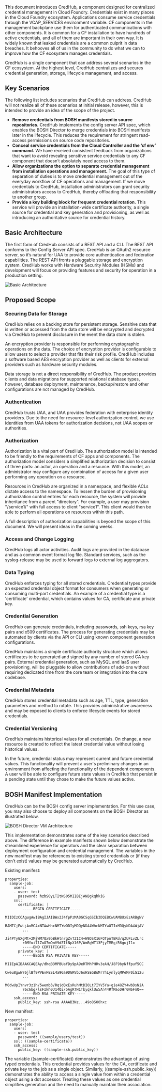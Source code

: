 This document introduces CredHub, a component designed for centralized credential management in Cloud Foundry. Credentials exist in many places in the Cloud Foundry ecosystem. Applications consume service credentials through the VCAP_SERVICES environment variable. CF components in the management backplane use them for authenticated communications with other components. It is common for a CF installation to have hundreds of active credentials, and all of them are important in their own way. It is widely known that leaked credentials are a common culprit in data breaches. It behooves all of us in the community to do what we can to improve how the CF ecosystem manages credentials.

CredHub is a single component that can address several scenarios in the CF ecosystem. At the highest level, CredHub centralizes and secures credential generation, storage, lifecycle management, and access. 

## Key Scenarios

The following list includes scenarios that CredHub can address. CredHub will not realize all of these scenarios at initial release, however, this is intended to provide an idea of the scope of the project.

* **Remove credentials from BOSH manifests stored in source repositories.** CredHub implements the config server API spec, which enables the BOSH Director to merge credentials into BOSH manifests later in the lifecycle. This reduces the requirement for stringent read-access permissions on source code repositories.
* **Conceal service credentials from the Cloud Controller and the ‘cf env’ command.** We have received consistent feedback from organizations that want to avoid revealing sensitive service credentials to any CF component that doesn’t absolutely need access to them.
* **Allow organizations the option to separate credential management from installation operations and management.** The goal of this type of separation of duties is to move credential management out of the everyday workflow of CF operations and management. If we move credentials to CredHub, installation administrators can grant security administrators access to CredHub, thereby offloading that responsibility to another group.
* **Provide a key building block for frequent credential rotation.** This service will provide an installation-wide certificate authority, a single source for credential and key generation and provisioning, as well as introducing an authoritative source for credential history.

## Basic Architecture
The first form of CredHub consists of a REST API and a CLI. The REST API conforms to the Config Server API spec. CredHub is an OAuth2 resource server, so it’s natural for UAA to provide core authentication and federation capabilities. The REST API fronts a pluggable storage and encryption system. CredHub works with Hardware Security Modules (HSMs) and development will focus on providing features and security for operation in a production setting. 

![Basic Architecture](images/basic-architecture.png) 

## Proposed Scope
### Securing Data for Storage
CredHub relies on a backing store for persistent storage. Sensitive data that is written or accessed from the data store will be encrypted and decrypted via CredHub to prevent disclosure in the event the data store is stolen. 

An encryption provider is responsible for performing cryptographic operations on the data. The choice of encryption provider is configurable to allow users to select a provider that fits their risk profile. CredHub includes a software based AES encryption provider as well as clients for external providers such as hardware security modules. 

Data storage is not a direct responsibility of CredHub. The product provides clients and data migrations for supported relational database types, however, database deployment, maintenance, backup/restore and other configurations are not managed by CredHub.

### Authentication
CredHub trusts UAA, and UAA provides federation with enterprise identity providers. Due to the need for resource-level authorization control, we use identities from UAA tokens for authorization decisions, not UAA scopes or authorities. 

### Authorization
Authorization is a vital part of CredHub. The authorization model is intended to be friendly to the requirements of CF apps and components. The authorization model considers a simplified authorization decision to consist of three parts: an actor, an operation and a resource. With this model, an administrator may configure any combination of access for a given user performing any operation on a resource.

Resources in CredHub are organized in a namespace, and flexible ACLs dictate access to the namespace. To lessen the burden of provisioning authorization control entries for each resource, the system will provide inheritance from a parent "directory". For example, a user may provision "/service1/" with full access to client "service1". This client would then be able to perform all operations on resources within this path.

A full description of authorization capabilities is beyond the scope of this document. We will present ideas in the coming weeks.

### Access and Change Logging
CredHub logs all actor activities. Audit logs are provided in the database and as a common event format log file. Standard services, such as the syslog-release may be used to forward logs to external log aggregators. 

### Data Typing
CredHub enforces typing for all stored credentials. Credential types provide an expected credential object format for consumers when generating or consuming multi-part credentials. An example of a credential type is a 'certificate' credential, which contains values for CA, certificate and private key.

### Credential Generation
CredHub can generate credentials, including passwords, ssh keys, rsa key pairs and x509 certificates. The process for generating credentials may be automated by clients via the API or CLI using known component generation configurations.

CredHub maintains a simple certificate authority structure which allows certificates to be generated and signed by any number of stored CA key pairs. External credential generation, such as MySQL and IaaS user provisioning, will be pluggable to allow contributions of add-ons without requiring dedicated time from the core team or integration into the core codebase.

### Credential Metadata
CredHub stores credential metadata such as age, TTL, type, generation parameters and method to rotate. This  provides administrative awareness and may be exposed to clients to enforce lifecycle events for stored credentials. 

### Credential Versioning
CredHub maintains historical values for all credentials. On change, a new resource is created to reflect the latest credential value without losing historical values. 

In the future, credential status may represent current and future credential values. This functionality will prevent a user's preliminary changes in an environment from affecting the functionality of the dependent components. A user will be able to configure future state values in CredHub that persist in a pending state until they chose to make the future values active. 

## BOSH Manifest Implementation
CredHub can be the BOSH config server implementation.  For this use case, you may also choose to deploy all components on the BOSH Director as illustrated below. 

![BOSH Director VM Architecture](images/bosh-director-architecture.png) 

This implementation demonstrates some of the key scenarios described above. The difference in example  manifests shown below demonstrate the streamlined experience for operators and the clear separation between deployment configuration and credential management. The variables in the new manifest may be references to existing stored credentials or (if they don't exist) values may be generated automatically by CredHub. 

Existing manifest: 
```
properties: 
  sample-job:
    users:
    - user: test 
      password: hzbS0yLTItNS05MIIBIjANBgkqhkiG
    ssl:
      certificate: |
        -----BEGIN CERTIFICATE-----
        MIIDIzCCAgugAwIBAgIJAIBWx2J4fpPzMA0GCSqGSIb3DQEBCwUAMBUxEzARBgNV
        BAMTCjEwLjAuMC4xNTAwHhcNMTYwODIyMDQyNDA4WhcNMTYwOTIxMDQyNDA4WjAV
        ...
        Ji4PTyGXgMt+2MjWM7Qx9bBkHtnrgZvTZ1C4+W9DSX16FQTpnTBRd/qZUFLvZLrc
        r0MYui7lZuO7mQnV9dZItNpX16P/WmBgWT13PjyTMRg/R6gujI1x
        -----END CERTIFICATE-----
      private_key: |
        -----BEGIN RSA PRIVATE KEY-----
        MIIEpAIBAAKCAQEAy/dhqB3MPBUafDy9pA9eRTMhPHRv3eAH/J8F9byNffpuf5CC
        Cweu8gwW76jlBf9PVEvFESL4a9Ga9DGRVbJ6oHSEGBuMr7hLynlyqMPeM/0iG12u
        ...
        M0dwUpIYnvr3z1h/5wemb3/RqjdQxEsRuhMtDIOLt7IYV5Ya+gie48ZY4wbDsNiA
        76c6bg/lsFIkh0J14Qi/5AgRTH1TbyqklUw5An44RfMaoDHr0N6FmQ==
        -----END RSA PRIVATE KEY-----
    ssh_access: 
      public_key: ssh-rsa AAAAB3Nz...49oOSO0hxc
```

New manifest: 
```
properties: 
  sample-job:
    users:
    - user: test 
      password: ((sample/users/test))
    ssl: ((sample-certificate))
    ssh_access: 
      public_key: ((sample-ssh.public_key))
```

The variable ((sample-certificate)) demonstrates the advantage of using typed credentials. This credential provides values for the CA, certificate and private key to the job as a single object.  Similarly, ((sample-ssh.public_key)) demonstrates the ability to access a single value from within a credential object using a dot accessor. Treating these values as one credential simplifies generation and the need to manually maintain their association. 
